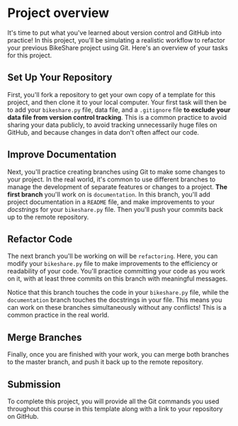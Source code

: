 # Project overview

It's time to put what you've learned about version control and GitHub into practice! In this project, you'll be simulating a realistic workflow to refactor your previous BikeShare project using Git. Here's an overview of your tasks for this project.

## Set Up Your Repository
First, you'll fork a repository to get your own copy of a template for this project, and then clone it to your local computer. Your first task will then be to add your `bikeshare.py` file, data file, and a `.gitignore` file **to exclude your data file from version control tracking**. This is a common practice to avoid sharing your data publicly, to avoid tracking unnecessarily huge files on GitHub, and because changes in data don't often affect our code.

## Improve Documentation
Next, you'll practice creating branches using Git to make some changes to your project. In the real world, it's common to use different branches to manage the development of separate features or changes to a project. **The first branch** you'll work on is `documentation`. In this branch, you'll add project documentation in a `README` file, and make improvements to your *docstrings* for your `bikeshare.py` file. Then you'll push your commits back up to the remote repository.

## Refactor Code
The next branch you'll be working on will be `refactoring`. Here, you can modify your `bikeshare.py` file to make improvements to the efficiency or readability of your code. You'll practice committing your code as you work on it, with at least three commits on this branch with meaningful messages.

Notice that this branch touches the code in your `bikeshare.py` file, while the `documentation` branch touches the docstrings in your file. This means you can work on these branches simultaneously without any conflicts! This is a common practice in the real world.

## Merge Branches
Finally, once you are finished with your work, you can merge both branches to the master branch, and push it back up to the remote repository.

## Submission
To complete this project, you will provide all the Git commands you used throughout this course in this template along with a link to your repository on GitHub.
